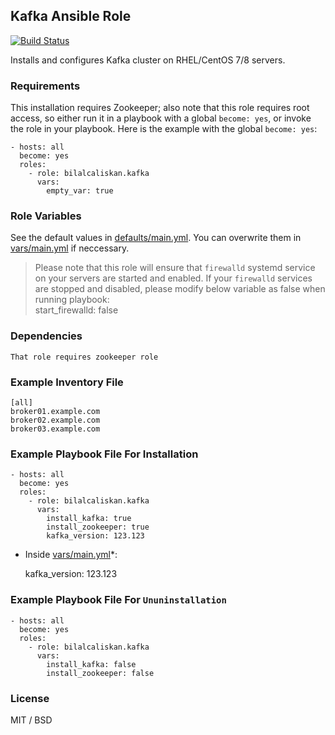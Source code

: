 ## Kafka Ansible Role

[![Build Status](https://travis-ci.org/bilalcaliskan/kafka-ansible-role.svg?branch=master)](https://travis-ci.org/bilalcaliskan/kafka-ansible-role)

Installs and configures Kafka cluster on RHEL/CentOS 7/8 servers.

### Requirements

This installation requires Zookeeper; also note that this role requires root access, so either run it in a playbook with a global `become: yes`, or invoke the role in your playbook. Here is the example with the global `become: yes`:

    - hosts: all
      become: yes
      roles:
        - role: bilalcaliskan.kafka
          vars:
            empty_var: true

### Role Variables

See the default values in [defaults/main.yml](defaults/main.yml). You can overwrite them in [vars/main.yml](vars/main.yml) if neccessary.

> Please note that this role will ensure that `firewalld` systemd service on your servers are started and enabled. If your `firewalld` services are stopped and disabled, please modify below variable as false when running playbook:  
> start_firewalld: false

### Dependencies

    That role requires zookeeper role

### Example Inventory File

    [all]
    broker01.example.com
    broker02.example.com
    broker03.example.com

### Example Playbook File For Installation

    - hosts: all
      become: yes
      roles:
        - role: bilalcaliskan.kafka
          vars:
            install_kafka: true
            install_zookeeper: true
            kafka_version: 123.123

* Inside [vars/main.yml](vars/main.yml)*:

    kafka_version: 123.123

### Example Playbook File For `Ununinstallation`

    - hosts: all
      become: yes
      roles:
        - role: bilalcaliskan.kafka
          vars:
            install_kafka: false
            install_zookeeper: false

### License

MIT / BSD
